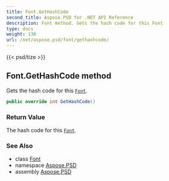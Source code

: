 ```yaml
---
title: Font.GetHashCode
second_title: Aspose.PSD for .NET API Reference
description: Font method. Gets the hash code for this Font
type: docs
weight: 130
url: /net/aspose.psd/font/gethashcode/
---
```

{{< psd/tize >}}
## Font.GetHashCode method

Gets the hash code for this [`Font`](../).

```csharp
public override int GetHashCode()
```

### Return Value

The hash code for this [`Font`](../).

### See Also

* class [Font](../)
* namespace [Aspose.PSD](../../../aspose.psd/)
* assembly [Aspose.PSD](../../../)


